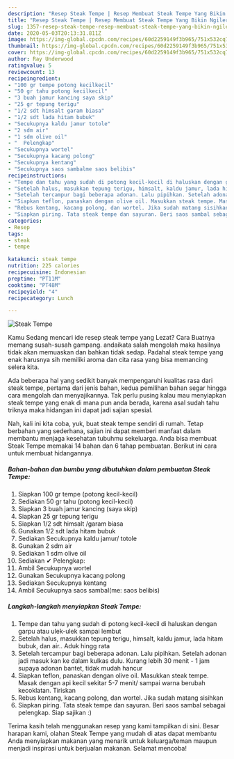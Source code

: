 ```yaml
---
description: "Resep Steak Tempe | Resep Membuat Steak Tempe Yang Bikin Ngiler"
title: "Resep Steak Tempe | Resep Membuat Steak Tempe Yang Bikin Ngiler"
slug: 1357-resep-steak-tempe-resep-membuat-steak-tempe-yang-bikin-ngiler
date: 2020-05-03T20:13:31.811Z
image: https://img-global.cpcdn.com/recipes/60d2259149f3b965/751x532cq70/steak-tempe-foto-resep-utama.jpg
thumbnail: https://img-global.cpcdn.com/recipes/60d2259149f3b965/751x532cq70/steak-tempe-foto-resep-utama.jpg
cover: https://img-global.cpcdn.com/recipes/60d2259149f3b965/751x532cq70/steak-tempe-foto-resep-utama.jpg
author: Ray Underwood
ratingvalue: 5
reviewcount: 13
recipeingredient:
- "100 gr tempe potong kecilkecil"
- "50 gr tahu potong kecilkecil"
- "3 buah jamur kancing saya skip"
- "25 gr tepung terigu"
- "1/2 sdt himsalt garam biasa"
- "1/2 sdt lada hitam bubuk"
- "Secukupnya kaldu jamur totole"
- "2 sdm air"
- "1 sdm olive oil"
- "  Pelengkap"
- "Secukupnya wortel"
- "Secukupnya kacang polong"
- "Secukupnya kentang"
- "Secukupnya saos sambalme saos belibis"
recipeinstructions:
- "Tempe dan tahu yang sudah di potong kecil-kecil di haluskan dengan garpu atau ulek-ulek sampai lembut"
- "Setelah halus, masukkan tepung terigu, himsalt, kaldu jamur, lada hitam bubuk, dan air.. Aduk hingg rata"
- "Setelah tercampur bagi beberapa adonan. Lalu pipihkan. Setelah adonan jadi masuk kan ke dalam kulkas dulu. Kurang lebih 30 menit - 1 jam supaya adonan bantet, tidak mudah hancur"
- "Siapkan teflon, panaskan dengan olive oil. Masukkan steak tempe. Masak dengan api kecil sekitar 5-7 menit/ sampai warna berubah kecoklatan. Tiriskan"
- "Rebus kentang, kacang polong, dan wortel. Jika sudah matang sisihkan"
- "Siapkan piring. Tata steak tempe dan sayuran. Beri saos sambal sebagai pelengkap. Siap sajikan :)"
categories:
- Resep
tags:
- steak
- tempe

katakunci: steak tempe 
nutrition: 225 calories
recipecuisine: Indonesian
preptime: "PT11M"
cooktime: "PT48M"
recipeyield: "4"
recipecategory: Lunch

---
```



![Steak Tempe](https://img-global.cpcdn.com/recipes/60d2259149f3b965/751x532cq70/steak-tempe-foto-resep-utama.jpg)

Kamu Sedang mencari ide resep steak tempe yang Lezat? Cara Buatnya memang susah-susah gampang. andaikata salah mengolah maka hasilnya tidak akan memuaskan dan bahkan tidak sedap. Padahal steak tempe yang enak harusnya sih memiliki aroma dan cita rasa yang bisa memancing selera kita.



Ada beberapa hal yang sedikit banyak mempengaruhi kualitas rasa dari steak tempe, pertama dari jenis bahan, kedua pemilihan bahan segar hingga cara mengolah dan menyajikannya. Tak perlu pusing kalau mau menyiapkan steak tempe yang enak di mana pun anda berada, karena asal sudah tahu triknya maka hidangan ini dapat jadi sajian spesial.


Nah, kali ini kita coba, yuk, buat steak tempe sendiri di rumah. Tetap berbahan yang sederhana, sajian ini dapat memberi manfaat dalam membantu menjaga kesehatan tubuhmu sekeluarga. Anda bisa membuat Steak Tempe memakai 14 bahan dan 6 tahap pembuatan. Berikut ini cara untuk membuat hidangannya.

<!--inarticleads1-->

##### Bahan-bahan dan bumbu yang dibutuhkan dalam pembuatan Steak Tempe:

1. Siapkan 100 gr tempe (potong kecil-kecil)
1. Sediakan 50 gr tahu (potong kecil-kecil)
1. Siapkan 3 buah jamur kancing (saya skip)
1. Siapkan 25 gr tepung terigu
1. Siapkan 1/2 sdt himsalt /garam biasa
1. Gunakan 1/2 sdt lada hitam bubuk
1. Sediakan Secukupnya kaldu jamur/ totole
1. Gunakan 2 sdm air
1. Sediakan 1 sdm olive oil
1. Sediakan  ✔ Pelengkap:
1. Ambil Secukupnya wortel
1. Gunakan Secukupnya kacang polong
1. Sediakan Secukupnya kentang
1. Ambil Secukupnya saos sambal(me: saos belibis)




<!--inarticleads2-->

##### Langkah-langkah menyiapkan Steak Tempe:

1. Tempe dan tahu yang sudah di potong kecil-kecil di haluskan dengan garpu atau ulek-ulek sampai lembut
1. Setelah halus, masukkan tepung terigu, himsalt, kaldu jamur, lada hitam bubuk, dan air.. Aduk hingg rata
1. Setelah tercampur bagi beberapa adonan. Lalu pipihkan. Setelah adonan jadi masuk kan ke dalam kulkas dulu. Kurang lebih 30 menit - 1 jam supaya adonan bantet, tidak mudah hancur
1. Siapkan teflon, panaskan dengan olive oil. Masukkan steak tempe. Masak dengan api kecil sekitar 5-7 menit/ sampai warna berubah kecoklatan. Tiriskan
1. Rebus kentang, kacang polong, dan wortel. Jika sudah matang sisihkan
1. Siapkan piring. Tata steak tempe dan sayuran. Beri saos sambal sebagai pelengkap. Siap sajikan :)




Terima kasih telah menggunakan resep yang kami tampilkan di sini. Besar harapan kami, olahan Steak Tempe yang mudah di atas dapat membantu Anda menyiapkan makanan yang menarik untuk keluarga/teman maupun menjadi inspirasi untuk berjualan makanan. Selamat mencoba!
